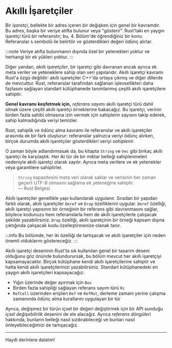 # Akıllı İşaretçiler

Bir *işaretçi*, bellekte bir adres içeren bir değişken için genel bir kavramdır. Bu adres, başka bir veriye atıfta bulunur veya "gösterir". Rust'taki en yaygın işaretçi türü bir referanstır; bu, 4. Bölüm'de öğrendiğiniz bir konu. Referanslar `&` sembolü ile belirtilir ve gösterdikleri değeri ödünç alırlar. 

:::note
Veriye atıfta bulunmanın dışında özel bir yetenekleri yoktur ve herhangi bir ek yükleri yoktur.
:::

Diğer yandan, *akıllı işaretçiler*, bir işaretçi gibi davranan ancak ayrıca ek meta veriler ve yeteneklere sahip olan veri yapılarıdır. Akıllı işaretçi kavramı Rust'a özgü değildir: akıllı işaretçiler C++'da ortaya çıkmış ve diğer dillerde de mevcuttur. Rust, referanslar tarafından sağlanan işlevsellikten daha fazlasını sağlayan standart kütüphanede tanımlanmış çeşitli akıllı işaretçilere sahiptir. 

**Genel kavramı keşfetmek için,** *referans sayımı* akıllı işaretçi türü dahil olmak üzere çeşitli akıllı işaretçi örneklerine bakacağız. Bu işaretçi, verinin birden fazla sahibi olmasına izin vermek için sahiplerin sayısını takip ederek, sahip kalmadığında veriyi temizler.

Rust, sahiplik ve ödünç alma kavramı ile referanslar ve akıllı işaretçiler arasında ek bir fark oluşturur: referanslar yalnızca veriyi ödünç alırken, birçok durumda akıllı işaretçiler gösterdikleri veriyi *sahiplenir*.

O zaman böyle adlandırmasak da, bu kitapta `String` ve `Vec` gibi birkaç akıllı işaretçi ile karşılaştık. Her iki tür de bir miktar belleği sahiplenmeleri nedeniyle akıllı işaretçi olarak sayılır. Ayrıca meta verilere ve ek yetenekler veya garantilere sahiptirler. 

> `String` kapasitesini meta veri olarak saklar ve verisinin her zaman geçerli UTF-8 olmasını sağlama ek yeteneğine sahiptir.  
> — Rust Belgesi

Akıllı işaretçiler genellikle yapı kullanılarak uygulanır. Sıradan bir yapıdan farklı olarak, akıllı işaretçiler `Deref` ve `Drop` özelliklerini uygular. `Deref` özelliği, akıllı işaretçi yapısının bir örneğinin bir referans gibi davranmasını sağlar, böylece kodunuzu hem referanslarla hem de akıllı işaretçilerle çalışacak şekilde yazabilirsiniz. `Drop` özelliği, akıllı işaretçinin bir örneği kapsam dışına çıktığında çalışacak kodu özelleştirmenize olanak tanır. 

:::info
Bu bölümde, her iki özelliği de tartışacak ve akıllı işaretçiler için neden önemli olduklarını göstereceğiz.
:::

Akıllı işaretçi deseninin Rust'ta sık kullanılan genel bir tasarım deseni olduğunu göz önünde bulundurursak, bu bölüm mevcut her akıllı işaretçiyi kapsamayacaktır. Birçok kütüphane kendi akıllı işaretçilerine sahiptir ve hatta kendi akıllı işaretçilerinizi yazabilirsiniz. Standart kütüphanedeki en yaygın akıllı işaretçileri kapsayacağız:

* Yığın üzerinde değer ayırmak için `Box`
* Birden fazla sahipliği sağlayan referans sayım türü `Rc`
* `RefCell` üzerinden erişilen `Ref` ve `RefMut`, derleme zamanı yerine çalışma zamanında ödünç alma kurallarını uygulayan bir tür

Ayrıca, değişmez bir türün içsel bir değeri değiştirmek için bir API sunduğu *içsel değişebilirlik* desenini de ele alacağız. Ayrıca *referans döngüleri* hakkında, bunların belleği nasıl sızdırabileceği ve bunları nasıl önleyebileceğimizi de tartışacağız.

---

Haydi derinlere dalalım!